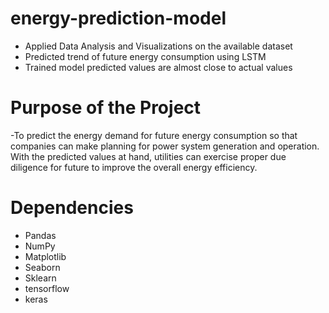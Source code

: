 # energy-prediction-model
- Applied Data Analysis and Visualizations on the available dataset
- Predicted trend of future energy consumption using LSTM 
- Trained model predicted values are almost close to actual values

# Purpose of the Project
-To predict the energy demand for future energy consumption so that companies can make planning for power system generation and operation. With the predicted values at hand, utilities can exercise proper due diligence for future to improve the overall energy efficiency.

# Dependencies
- Pandas
- NumPy
- Matplotlib
- Seaborn
- Sklearn
- tensorflow
- keras
